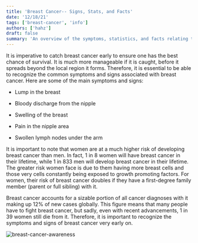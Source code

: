 ```yaml
---
title: 'Breast Cancer-- Signs, Stats, and Facts'
date: '12/18/21'
tags: ['breast-cancer', 'info']
authors: ['hahz']
draft: false
summary: 'An overview of the symptoms, statistics, and facts relating to breast cancer.'
---
```

It is imperative to catch breast cancer early to ensure one has the best chance of survival. It is much more manageable if it is caught, before it spreads beyond the local region it forms. Therefore, it is essential to be able to recognize the common symptoms and signs associated with breast cancer. Here are some of the main symptoms and signs:

-   Lump in the breast
    
-   Bloody discharge from the nipple
    
-   Swelling of the breast
    
-   Pain in the nipple area
    
-   Swollen lymph nodes under the arm
    

It is important to note that women are at a much higher risk of developing breast cancer than men. In fact, 1 in 8 women will have breast cancer in their lifetime, while 1 in 833 men will develop breast cancer in their lifetime. The greater risk women face is due to them having more breast cells and those very cells constantly being exposed to growth promoting factors. For women, their risk of breast cancer doubles if they have a first-degree family member (parent or full sibling) with it.

Breast cancer accounts for a sizable portion of all cancer diagnoses with it making up 12% of new cases globally. This figure means that many people have to fight breast cancer, but sadly, even with recent advancements, 1 in 39 women still die from it. Therefore, it is important to recognize the symptoms and signs of breast cancer very early on.

![breast-cancer-awareness](https://www.kenoshachc.org/wp-content/uploads/2019/09/gettyimages-1033733114.jpg)
